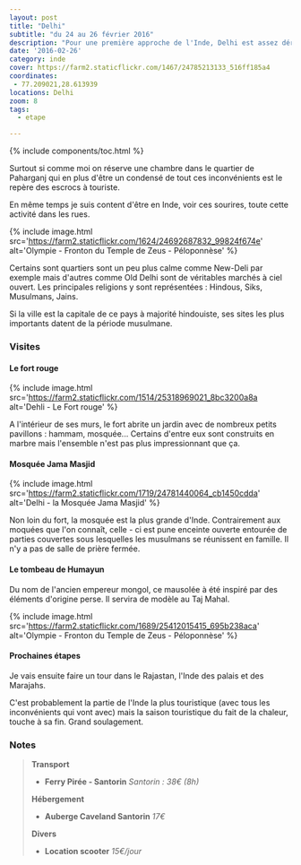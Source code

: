 ```yaml
---
layout: post
title: "Delhi"
subtitle: "du 24 au 26 février 2016"
description: "Pour une première approche de l'Inde, Delhi est assez déroutante : un monde fou, une circulation infernale, des coups de klaxons incessants, la pollution, les odeurs..."
date: '2016-02-26'
category: inde
cover: https://farm2.staticflickr.com/1467/24785213133_516ff185a4
coordinates:
 - 77.209021,28.613939
locations: Delhi
zoom: 8
tags:
  - etape

---
```

{% include components/toc.html %}

Surtout si comme moi on réserve une chambre dans le quartier de Paharganj qui en plus d'être un condensé de tout ces inconvénients est le repère des escrocs à touriste.

En même temps je suis content d'être en Inde, voir ces sourires, toute cette activité dans les rues.

{% include image.html
  src='https://farm2.staticflickr.com/1624/24692687832_99824f674e'
  alt='Olympie - Fronton du Temple de Zeus - Péloponnèse'
%}

Certains sont quartiers sont un peu plus calme comme New-Deli par exemple mais d'autres comme Old Delhi sont de véritables marchés à ciel ouvert. Les principales religions y sont représentées : Hindous, Siks, Musulmans, Jains.

Si la ville est la capitale de ce pays à majorité hindouiste, ses sites les plus importants datent de la période musulmane.


### Visites

#### Le fort rouge

{% include image.html
  src='https://farm2.staticflickr.com/1514/25318969021_8bc3200a8a
  alt='Dehli - Le Fort rouge'
%}

A l'intérieur de ses murs, le fort abrite un jardin avec de nombreux petits pavillons : hammam, mosquée... Certains d'entre eux sont construits en marbre mais l'ensemble n'est pas plus impressionnant  que ça.

#### Mosquée Jama Masjid

{% include image.html
  src='https://farm2.staticflickr.com/1719/24781440064_cb1450cdda'
  alt='Delhi - la Mosquée Jama Masjid'
%}

Non loin du fort, la mosquée est la plus grande d'Inde. Contrairement aux moquées que l'on connaît, celle - ci est pune enceinte ouverte entourée de parties couvertes sous lesquelles les musulmans se réunissent en famille. Il n'y a pas de salle de prière fermée.

#### Le tombeau de Humayun 

Du nom de l'ancien  empereur mongol,  ce mausolée à été inspiré par des éléments d'origine perse. Il servira de modèle au Taj Mahal.

{% include image.html
  src='https://farm2.staticflickr.com/1689/25412015415_695b238aca'
  alt='Olympie - Fronton du Temple de Zeus - Péloponnèse'
%}

#### Prochaines étapes 

Je vais ensuite faire un tour dans le Rajastan, l'Inde des palais et des Marajahs.

C'est probablement la partie de l'Inde la plus touristique  (avec tous les inconvénients qui vont avec) mais la saison touristique du fait de la chaleur, touche à sa fin. Grand soulagement.


### Notes

>**Transport**
>
>- **Ferry Pirée - Santorin** *Santorin : 38€ (8h)*
>
>**Hébergement**
>
>- **Auberge Caveland Santorin** *17€*
>
>**Divers**
>
>- **Location scooter** *15€/jour*
